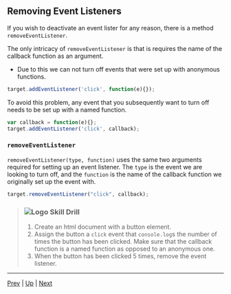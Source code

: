 ## Removing Event Listeners
If you wish to deactivate an event lister for any reason, there is a method `removeEventListener`.

The only intricacy of `removeEventListener` is that is requires the name of the callback function as an argument.
* Due to this we can not turn off events that were set up with anonymous functions.


```js
target.addEventListener('click', function(e){});
```

To avoid this problem, any event that you subsequently want to turn off needs to be set up with a named function.

```js
var callback = function(e){};
target.addEventListener('click', callback);
```

### `removeEventListener`
`removeEventListener(type, function)` uses the same two arguments required for setting up an event listener. The `type` is the event we are looking to turn off, and the `function` is the name of the callback function we originally set up the event with.

```js
target.removeEventListener("click", callback);
```

> ### ![Logo](http://skilldistillery.com/downloads/sd_logo.jpg) Skill Drill
> 1. Create an html document with a button element.
> 1. Assign the button a `click` event that `console.log`s the number of times the button has been clicked. Make sure that the callback function is a named function as opposed to an anonymous one.
> 1. When the button has been clicked 5 times, remove the event listener.

<hr>

[Prev](usingEventListeners.md) | [Up](README.md) | [Next](acp.md)


